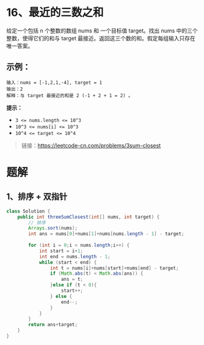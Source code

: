 # 16、最近的三数之和
给定一个包括 n 个整数的数组 nums 和 一个目标值 target。找出 nums 中的三个整数，使得它们的和与 target 最接近。返回这三个数的和。假定每组输入只存在唯一答案。

## 示例：
```
输入：nums = [-1,2,1,-4], target = 1
输出：2
解释：与 target 最接近的和是 2 (-1 + 2 + 1 = 2) 。
```

**提示：**

- `3 <= nums.length <= 10^3`
- `10^3 <= nums[i] <= 10^3`
- `10^4 <= target <= 10^4`

> 链接：https://leetcode-cn.com/problems/3sum-closest

# 题解
## 1、排序 + 双指针
```java
class Solution {
    public int threeSumClosest(int[] nums, int target) {
        // 排序
        Arrays.sort(nums);
        int ans = nums[0]+nums[1]+nums[nums.length - 1] - target;
        
        for (int i = 0;i < nums.length;i++) {
            int start = i+1;
            int end = nums.length - 1;
            while (start < end) {
                int t = nums[i]+nums[start]+nums[end] - target;
                if (Math.abs(t) < Math.abs(ans)) {
                    ans = t;
                }else if (t < 0){
                    start++;
                } else {
                    end--;
                }
            }
        }
        return ans+target;
    }
}
```